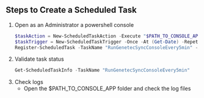 ﻿
## Steps to Create a Scheduled Task
1. Open as an Administrator a powershell console
    ```powershell
    $taskAction = New-ScheduledTaskAction -Execute "$PATH_TO_CONSOLE_APP\GenetecSyncConsole.exe"
    $taskTrigger = New-ScheduledTaskTrigger -Once -At (Get-Date) -RepetitionInterval (New-TimeSpan -Minutes 5)
    Register-ScheduledTask -TaskName "RunGenetecSyncConsoleEvery5min" -Action $taskAction -Trigger $taskTrigger -User "SYSTEM" -RunLevel Highest
2. Validate task status
    ```powershell
    Get-ScheduledTaskInfo -TaskName "RunGenetecSyncConsoleEvery5min"
    ```
3. Check logs 
   - Open the $PATH_TO_CONSOLE_APP folder and check the log files